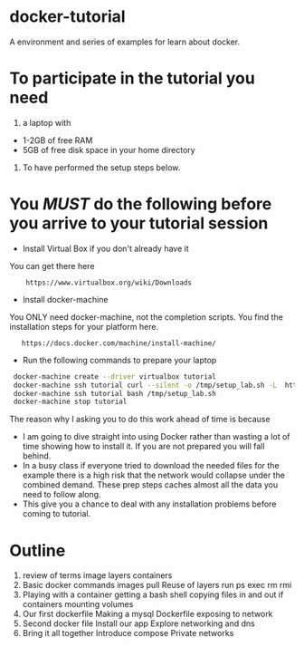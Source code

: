 # docker-tutorial
A environment and series of examples for learn about docker.

# To participate in the tutorial you need
1. a laptop with
  * 1-2GB of free RAM
  * 5GB of free disk space in your home directory
1. To have performed the setup steps below.


# You *MUST* do the following before you arrive to your tutorial session
* Install Virtual Box if you don't already have it

 You can get there here

        https://www.virtualbox.org/wiki/Downloads

* Install docker-machine<br>

 You ONLY need docker-machine, not the completion scripts.
 You find the installation steps for your platform here.

       https://docs.docker.com/machine/install-machine/

* Run the following commands to prepare your laptop
```sh
 docker-machine create --driver virtualbox tutorial
 docker-machine ssh tutorial curl --silent -o /tmp/setup_lab.sh -L  https://raw.githubusercontent.com/timdaman/docker-tutorial/master/setup_lab.sh
 docker-machine ssh tutorial bash /tmp/setup_lab.sh
 docker-machine stop tutorial
```
The reason why I asking you to do this work ahead of time is because

* I am going to dive straight into using Docker rather than wasting a lot of time showing how to install it. If you are not prepared you will fall behind.
* In a busy class if everyone tried to download the needed files for the example there is a high risk that the network would collapse under the combined demand. These prep steps caches almost all the data you need to follow along.
* This give you a chance to deal with any installation problems before coming to tutorial.

# Outline
1. review of terms
  image
  layers
  containers
1. Basic docker commands
  images
  pull
    Reuse of layers
  run
  ps
  exec
  rm
  rmi
1. Playing with a container
  getting a bash shell
  copying files in and out if containers
  mounting volumes
1. Our first dockerfile
  Making a mysql Dockerfile
  exposing to network
1. Second docker file
  Install our app
  Explore networking and dns
1. Bring it all together
  Introduce compose
  Private networks
